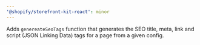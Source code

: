 ```yaml
---
'@shopify/storefront-kit-react': minor
---
```


Adds `genereateSeoTags` function that generates the SEO title, meta, link and script (JSON Linking Data) tags for a page from a given config.
